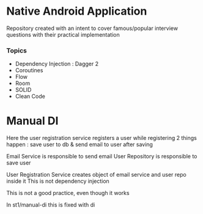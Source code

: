 # Native Android Application

Repository created with an intent to cover famous/popular interview questions with their practical implementation

### Topics 
- Dependency Injection : Dagger 2
- Coroutines
- Flow
- Room
- SOLID
- Clean Code


# Manual DI

Here the user registration service registers a user
while registering 2 things happen : save user to db & send email to user after saving

Email Service is responsible to send email
User Repository is responsible to save user

User Registration Service creates object of email service and user repo inside it
This is not dependency injection

This is not a good practice, even though it works

In st1/manual-di this is fixed with di
